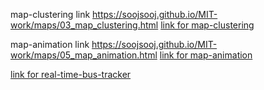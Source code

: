 map-clustering link https://soojsooj.github.io/MIT-work/maps/03_map_clustering.html
<a href="https://soojsooj.github.io/MIT-work/maps/03_map_clustering.html">link for map-clustering</a>

map-animation link https://soojsooj.github.io/MIT-work/maps/05_map_animation.html
<a href="https://soojsooj.github.io/MIT-work/maps/05_map_animation.html">link for map-animation</a>


<a href="url">link for real-time-bus-tracker</a>

